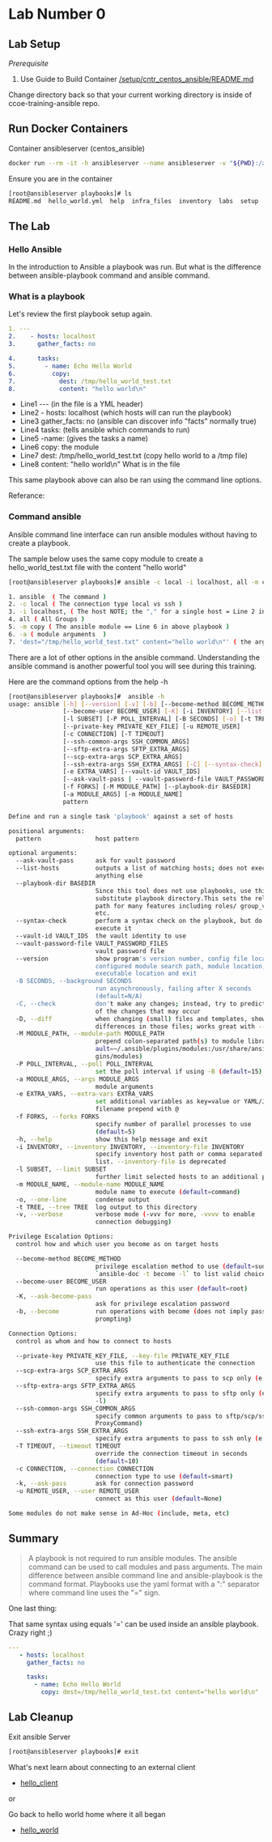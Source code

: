 # Lab Number 0

## Lab Setup

*_Prerequisite_*

1. Use Guide to Build Container [/setup/cntr_centos_ansible/README.md](/setup/cntr_centos_ansible/README.md)

Change directory back so that your current working directory is inside of ccoe-training-ansible repo.

## Run Docker Containers

Container ansibleserver (centos_ansible)

```bash
docker run --rm -it -h ansibleserver --name ansibleserver -v "${PWD}:/ansible/playbooks" centos_ansible bash
```

Ensure you are in the container

```bash
[root@ansibleserver playbooks]# ls
README.md  hello_world.yml  help  infra_files  inventory  labs  setup
```

## The Lab

### Hello Ansible

In the introduction to Ansible a playbook was run.  But what is the difference between ansible-playbook command and ansible command.

### What is a playbook

Let's review the first playbook setup again.

```yaml
1. ---
2.    - hosts: localhost
3.      gather_facts: no

4.      tasks:
5.        - name: Echo Hello World
6.          copy: 
7.            dest: /tmp/hello_world_test.txt
8.            content: "hello world\n" 

```

* Line1 --- (in the file is a YML header)
* Line2 - hosts: localhost (which hosts will can run the playbook)
* Line3 gather_facts: no (ansible can discover info "facts" normally true)
* Line4 tasks: (tells ansible which commands to run)
* Line5 -name: (gives the tasks a name)
* Line6 copy: the module
* Line7 dest: /tmp/hello_world_test.txt (copy hello world to a /tmp file)
* Line8 content: "hello world\n" What is in the file

This same playbook above can also be ran using the command line options.

Referance: 

### Command ansible

Ansible command line interface can run ansible modules without having to create a playbook.

The sample below uses the same copy module to create a hello_world_test.txt file with the content "hello world"

```bash
[root@ansibleserver playbooks]# ansible -c local -i localhost, all -m copy -a 'dest="/tmp/hello_world_test.txt" content="hello world\n"'
```

```bash
1. ansible  ( The command )
2. -c local ( The connection type local vs ssh )
3. -i localhost, ( The host NOTE; the "," for a single host = Line 2 in above playbook )
4. all ( All Groups )
5. -m copy ( The ansible module == Line 6 in above playbook )
6. -a ( module arguments  )
7. 'dest="/tmp/hello_world_test.txt" content="hello world\n"' ( the arguments = line 7 and 8 combined in above playbook )

```

There are a lot of other options in the ansible command.  Understanding the ansible command is another powerful tool you will see during this training.

Here are the command options from the help -h

```bash
[root@ansibleserver playbooks]#  ansible -h
usage: ansible [-h] [--version] [-v] [-b] [--become-method BECOME_METHOD]
               [--become-user BECOME_USER] [-K] [-i INVENTORY] [--list-hosts]
               [-l SUBSET] [-P POLL_INTERVAL] [-B SECONDS] [-o] [-t TREE] [-k]
               [--private-key PRIVATE_KEY_FILE] [-u REMOTE_USER]
               [-c CONNECTION] [-T TIMEOUT]
               [--ssh-common-args SSH_COMMON_ARGS]
               [--sftp-extra-args SFTP_EXTRA_ARGS]
               [--scp-extra-args SCP_EXTRA_ARGS]
               [--ssh-extra-args SSH_EXTRA_ARGS] [-C] [--syntax-check] [-D]
               [-e EXTRA_VARS] [--vault-id VAULT_IDS]
               [--ask-vault-pass | --vault-password-file VAULT_PASSWORD_FILES]
               [-f FORKS] [-M MODULE_PATH] [--playbook-dir BASEDIR]
               [-a MODULE_ARGS] [-m MODULE_NAME]
               pattern

Define and run a single task 'playbook' against a set of hosts

positional arguments:
  pattern               host pattern

optional arguments:
  --ask-vault-pass      ask for vault password
  --list-hosts          outputs a list of matching hosts; does not execute
                        anything else
  --playbook-dir BASEDIR
                        Since this tool does not use playbooks, use this as a
                        substitute playbook directory.This sets the relative
                        path for many features including roles/ group_vars/
                        etc.
  --syntax-check        perform a syntax check on the playbook, but do not
                        execute it
  --vault-id VAULT_IDS  the vault identity to use
  --vault-password-file VAULT_PASSWORD_FILES
                        vault password file
  --version             show program's version number, config file location,
                        configured module search path, module location,
                        executable location and exit
  -B SECONDS, --background SECONDS
                        run asynchronously, failing after X seconds
                        (default=N/A)
  -C, --check           don't make any changes; instead, try to predict some
                        of the changes that may occur
  -D, --diff            when changing (small) files and templates, show the
                        differences in those files; works great with --check
  -M MODULE_PATH, --module-path MODULE_PATH
                        prepend colon-separated path(s) to module library (def
                        ault=~/.ansible/plugins/modules:/usr/share/ansible/plu
                        gins/modules)
  -P POLL_INTERVAL, --poll POLL_INTERVAL
                        set the poll interval if using -B (default=15)
  -a MODULE_ARGS, --args MODULE_ARGS
                        module arguments
  -e EXTRA_VARS, --extra-vars EXTRA_VARS
                        set additional variables as key=value or YAML/JSON, if
                        filename prepend with @
  -f FORKS, --forks FORKS
                        specify number of parallel processes to use
                        (default=5)
  -h, --help            show this help message and exit
  -i INVENTORY, --inventory INVENTORY, --inventory-file INVENTORY
                        specify inventory host path or comma separated host
                        list. --inventory-file is deprecated
  -l SUBSET, --limit SUBSET
                        further limit selected hosts to an additional pattern
  -m MODULE_NAME, --module-name MODULE_NAME
                        module name to execute (default=command)
  -o, --one-line        condense output
  -t TREE, --tree TREE  log output to this directory
  -v, --verbose         verbose mode (-vvv for more, -vvvv to enable
                        connection debugging)

Privilege Escalation Options:
  control how and which user you become as on target hosts

  --become-method BECOME_METHOD
                        privilege escalation method to use (default=sudo), use
                        `ansible-doc -t become -l` to list valid choices.
  --become-user BECOME_USER
                        run operations as this user (default=root)
  -K, --ask-become-pass
                        ask for privilege escalation password
  -b, --become          run operations with become (does not imply password
                        prompting)

Connection Options:
  control as whom and how to connect to hosts

  --private-key PRIVATE_KEY_FILE, --key-file PRIVATE_KEY_FILE
                        use this file to authenticate the connection
  --scp-extra-args SCP_EXTRA_ARGS
                        specify extra arguments to pass to scp only (e.g. -l)
  --sftp-extra-args SFTP_EXTRA_ARGS
                        specify extra arguments to pass to sftp only (e.g. -f,
                        -l)
  --ssh-common-args SSH_COMMON_ARGS
                        specify common arguments to pass to sftp/scp/ssh (e.g.
                        ProxyCommand)
  --ssh-extra-args SSH_EXTRA_ARGS
                        specify extra arguments to pass to ssh only (e.g. -R)
  -T TIMEOUT, --timeout TIMEOUT
                        override the connection timeout in seconds
                        (default=10)
  -c CONNECTION, --connection CONNECTION
                        connection type to use (default=smart)
  -k, --ask-pass        ask for connection password
  -u REMOTE_USER, --user REMOTE_USER
                        connect as this user (default=None)

Some modules do not make sense in Ad-Hoc (include, meta, etc)
```

## Summary

> A playbook is not required to run ansible modules.  The ansible command can be used to call modules and pass arguments. The main difference between ansible command line and ansible-playbook is the command format.  Playbooks use the yaml format with a ":" separator where command line uses the "=" sign.

One last thing:

That same syntax using equals '=' can be used inside an ansible playbook. Crazy right ;)

```yaml
---
   - hosts: localhost
     gather_facts: no

     tasks:
       - name: Echo Hello World
         copy: dest=/tmp/hello_world_test.txt content="hello world\n"

```

## Lab Cleanup 

Exit ansible Server

```bash
[root@ansibleserver playbooks]# exit 
```

What's next learn about connecting to an external client

* [hello_client](../1.hello_client/README.md)

or

Go back to hello world home where it all began

* [hello_world](/)
